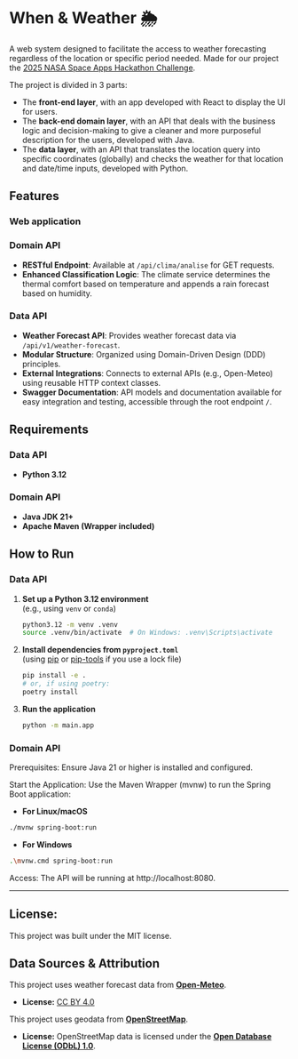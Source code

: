 # When & Weather 🌦️

A web system designed to facilitate the access to weather forecasting regardless of the location or specific period needed. Made for our project the [2025 NASA Space Apps Hackathon Challenge](https://www.spaceappschallenge.org/).

The project is divided in 3 parts:
- The **front-end layer**, with an app developed with React to display the UI for users.
- The **back-end domain layer**, with an API that deals with the business logic and decision-making to give a cleaner and more purposeful description for the users, developed with Java.
- The **data layer**, with an API that translates the location query into specific coordinates (globally) and checks the weather for that location and date/time inputs, developed with Python.

## Features

### Web application

### Domain API
- **RESTful Endpoint**: Available at `/api/clima/analise` for GET requests.
- **Enhanced Classification Logic**: The climate service determines the thermal comfort based on temperature and appends a rain forecast based on humidity.

### Data API
- **Weather Forecast API**: Provides weather forecast data via `/api/v1/weather-forecast`.
- **Modular Structure**: Organized using Domain-Driven Design (DDD) principles.
- **External Integrations**: Connects to external APIs (e.g., Open-Meteo) using reusable HTTP context classes.
- **Swagger Documentation**: API models and documentation available for easy integration and testing, accessible through the root endpoint `/`.

## Requirements

### Data API
- **Python 3.12**

### Domain API
- **Java JDK 21+**
- **Apache Maven (Wrapper included)**

## How to Run

### Data API
1. **Set up a Python 3.12 environment**  
   (e.g., using `venv` or `conda`)

   ```sh
   python3.12 -m venv .venv
   source .venv/bin/activate  # On Windows: .venv\Scripts\activate
   ```

2. **Install dependencies from `pyproject.toml`**  
   (using [pip](https://pip.pypa.io/en/stable/) or [pip-tools](https://pip-tools.readthedocs.io/en/latest/) if you use a lock file)

   ```sh
   pip install -e .
   # or, if using poetry:
   poetry install
   ```

3. **Run the application**  
   ```sh
   python -m main.app
   ```

### Domain API
Prerequisites: Ensure Java 21 or higher is installed and configured.

Start the Application: Use the Maven Wrapper (mvnw) to run the Spring Boot application:

- **For Linux/macOS**
```sh
./mvnw spring-boot:run
```

- **For Windows**
```sh
.\mvnw.cmd spring-boot:run
```

Access: The API will be running at http://localhost:8080.

---

## License: 
This project was built under the MIT license.

## Data Sources & Attribution

This project uses weather forecast data from [**Open-Meteo**](https://open-meteo.com/).
- **License:** [CC BY 4.0](https://creativecommons.org/licenses/by/4.0/)

This project uses geodata from [**OpenStreetMap**](https://www.openstreetmap.org).
- **License:** OpenStreetMap data is licensed under the [**Open Database License (ODbL) 1.0**](https://opendatacommons.org/licenses/odbl/1-0/).

